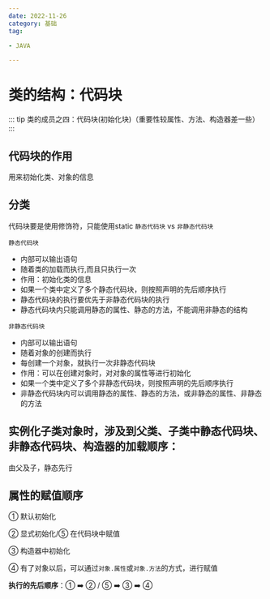 ```yaml
---
date: 2022-11-26
category: 基础
tag:

- JAVA

---
```

# 类的结构：代码块
::: tip
类的成员之四：代码块(初始化块)（重要性较属性、方法、构造器差一些）
:::

## 代码块的作用
用来初始化类、对象的信息
## 分类
代码块要是使用修饰符，只能使用static
`静态代码块` vs `非静态代码块`

`静态代码块`
- 内部可以输出语句
- 随着类的加载而执行,而且只执行一次
- 作用：初始化类的信息
- 如果一个类中定义了多个静态代码块，则按照声明的先后顺序执行
- 静态代码块的执行要优先于非静态代码块的执行
- 静态代码块内只能调用静态的属性、静态的方法，不能调用非静态的结构

`非静态代码块`
- 内部可以输出语句
- 随着对象的创建而执行
- 每创建一个对象，就执行一次非静态代码块
- 作用：可以在创建对象时，对对象的属性等进行初始化
- 如果一个类中定义了多个非静态代码块，则按照声明的先后顺序执行
- 非静态代码块内可以调用静态的属性、静态的方法，或非静态的属性、非静态的方法

## 实例化子类对象时，涉及到父类、子类中静态代码块、非静态代码块、构造器的加载顺序：
   由父及子，静态先行

## 属性的赋值顺序

① 默认初始化

② 显式初始化/⑤ 在代码块中赋值

③ 构造器中初始化

④ 有了对象以后，可以通过`对象.属性`或`对象.方法`的方式，进行赋值


**执行的先后顺序**：① :arrow_right: ② / ⑤ :arrow_right: ③ :arrow_right: ④
